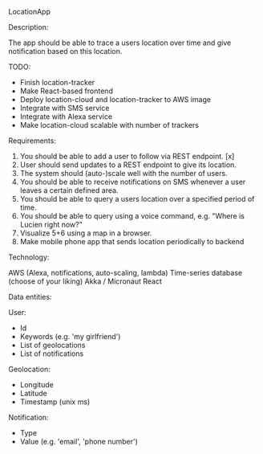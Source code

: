 LocationApp

Description:

The app should be able to trace a users location over time and give notification based on this
location.

TODO:
- Finish location-tracker
- Make React-based frontend
- Deploy location-cloud and location-tracker to AWS image
- Integrate with SMS service
- Integrate with Alexa service
- Make location-cloud scalable with number of trackers



Requirements:
1. You should be able to add a user to follow via REST endpoint. [x]
2. User should send updates to a REST endpoint to give its location.
3. The system should (auto-)scale well with the number of users.
4. You should be able to receive notifications on SMS whenever a user leaves a certain defined area.
5. You should be able to query a users location over a specified period of time.
6. You should be able to query using a voice command, e.g. "Where is Lucien right now?"
7. Visualize 5+6 using a map in a browser.
8. Make mobile phone app that sends location periodically to backend

Technology:

AWS (Alexa, notifications, auto-scaling, lambda)
Time-series database (choose of your liking)
Akka / Micronaut
React


Data entities:

User:
- Id
- Keywords (e.g. 'my girlfriend')
- List of geolocations
- List of notifications

Geolocation:
- Longitude
- Latitude
- Timestamp (unix ms)

Notification:
- Type
- Value (e.g. 'email', 'phone number')
